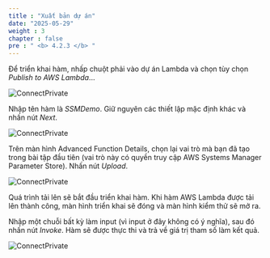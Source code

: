 ```yaml
---
title : "Xuất bản dự án"
date: "2025-05-29"
weight : 3
chapter : false
pre : " <b> 4.2.3 </b> "
---
```



Để triển khai hàm, nhấp chuột phải vào dự án Lambda và chọn tùy chọn *Publish to AWS Lambda*...

![ConnectPrivate](../../../../images/4-Securely/4.16.png)

Nhập tên hàm là *SSMDemo*. Giữ nguyên các thiết lập mặc định khác và nhấn nút *Next*.

![ConnectPrivate](../../../../images/4-Securely/4.17.png)

Trên màn hình Advanced Function Details, chọn lại vai trò mà bạn đã tạo trong bài tập đầu tiên (vai trò này có quyền truy cập AWS Systems Manager Parameter Store). Nhấn nút *Upload*.

![ConnectPrivate](../../../../images/4-Securely/4.18.png)

Quá trình tải lên sẽ bắt đầu triển khai hàm. Khi hàm AWS Lambda được tải lên thành công, màn hình triển khai sẽ đóng và màn hình kiểm thử sẽ mở ra.

Nhập một chuỗi bất kỳ làm input (vì input ở đây không có ý nghĩa), sau đó nhấn nút *Invoke*. Hàm sẽ được thực thi và trả về giá trị tham số làm kết quả.

![ConnectPrivate](../../../../images/4-Securely/4.19.png)

